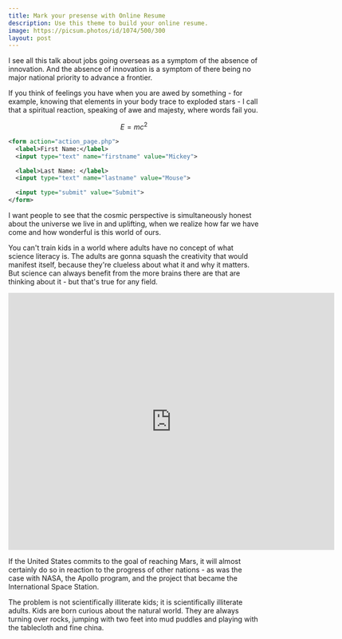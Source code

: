 ```yaml
---
title: Mark your presense with Online Resume 
description: Use this theme to build your online resume.
image: https://picsum.photos/id/1074/500/300
layout: post
---
```

I see all this talk about jobs going overseas as a symptom of the absence of innovation. And the absence of innovation is a symptom of there being no major national priority to advance a frontier.

If you think of feelings you have when you are awed by something - for example, knowing that elements in your body trace to exploded stars - I call that a spiritual reaction, speaking of awe and majesty, where words fail you.

$$E=mc^2$$


``` xml
<form action="action_page.php">
  <label>First Name:</label>
  <input type="text" name="firstname" value="Mickey">

  <label>Last Name: </label>
  <input type="text" name="lastname" value="Mouse">

  <input type="submit" value="Submit">
</form>
```

I want people to see that the cosmic perspective is simultaneously honest about the universe we live in and uplifting, when we realize how far we have come and how wonderful is this world of ours.

You can't train kids in a world where adults have no concept of what science literacy is. The adults are gonna squash the creativity that would manifest itself, because they're clueless about what it and why it matters. But science can always benefit from the more brains there are that are thinking about it - but that's true for any field.

<iframe width="654" height="515" src="https://www.youtube.com/embed/YE7VzlLtp-4" frameborder="0" allow="accelerometer; autoplay; clipboard-write; encrypted-media; gyroscope; picture-in-picture" allowfullscreen></iframe>

If the United States commits to the goal of reaching Mars, it will almost certainly do so in reaction to the progress of other nations - as was the case with NASA, the Apollo program, and the project that became the International Space Station.

The problem is not scientifically illiterate kids; it is scientifically illiterate adults. Kids are born curious about the natural world. They are always turning over rocks, jumping with two feet into mud puddles and playing with the tablecloth and fine china.